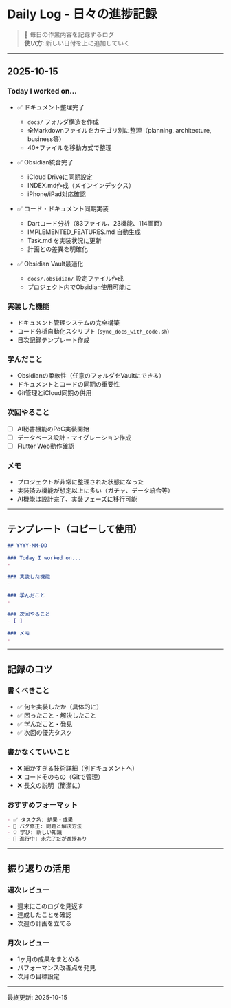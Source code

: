 # Daily Log - 日々の進捗記録

> 📅 毎日の作業内容を記録するログ  
> **使い方**: 新しい日付を上に追加していく

---

## 2025-10-15

### Today I worked on...
- ✅ ドキュメント整理完了
  - `docs/` フォルダ構造を作成
  - 全Markdownファイルをカテゴリ別に整理（planning, architecture, business等）
  - 40+ファイルを移動方式で整理

- ✅ Obsidian統合完了
  - iCloud Driveに同期設定
  - INDEX.md作成（メインインデックス）
  - iPhone/iPad対応確認

- ✅ コード・ドキュメント同期実装
  - Dartコード分析（83ファイル、23機能、114画面）
  - IMPLEMENTED_FEATURES.md 自動生成
  - Task.md を実装状況に更新
  - 計画との差異を明確化

- ✅ Obsidian Vault最適化
  - `docs/.obsidian/` 設定ファイル作成
  - プロジェクト内でObsidian使用可能に

### 実装した機能
- ドキュメント管理システムの完全構築
- コード分析自動化スクリプト (`sync_docs_with_code.sh`)
- 日次記録テンプレート作成

### 学んだこと
- Obsidianの柔軟性（任意のフォルダをVaultにできる）
- ドキュメントとコードの同期の重要性
- Git管理とiCloud同期の併用

### 次回やること
- [ ] AI秘書機能のPoC実装開始
- [ ] データベース設計・マイグレーション作成
- [ ] Flutter Web動作確認

### メモ
- プロジェクトが非常に整理された状態になった
- 実装済み機能が想定以上に多い（ガチャ、データ統合等）
- AI機能は設計完了、実装フェーズに移行可能

---

## テンプレート（コピーして使用）

```markdown
## YYYY-MM-DD

### Today I worked on...
- 

### 実装した機能
- 

### 学んだこと
- 

### 次回やること
- [ ] 

### メモ
- 
```

---

## 記録のコツ

### 書くべきこと
- ✅ 何を実装したか（具体的に）
- ✅ 困ったこと・解決したこと
- ✅ 学んだこと・発見
- ✅ 次回の優先タスク

### 書かなくていいこと
- ❌ 細かすぎる技術詳細（別ドキュメントへ）
- ❌ コードそのもの（Gitで管理）
- ❌ 長文の説明（簡潔に）

### おすすめフォーマット
```markdown
- ✅ タスク名: 結果・成果
- 🐛 バグ修正: 問題と解決方法
- 💡 学び: 新しい知識
- 🔄 進行中: 未完了だが進捗あり
```

---

## 振り返りの活用

### 週次レビュー
- 週末にこのログを見返す
- 達成したことを確認
- 次週の計画を立てる

### 月次レビュー
- 1ヶ月の成果をまとめる
- パフォーマンス改善点を発見
- 次月の目標設定

---

最終更新: 2025-10-15




